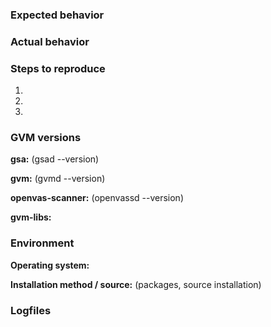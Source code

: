 <!--
If reporting an issue please try to provide the information asked below.

Before reporting an issue please:

1. be aware that this is not a support forum. If your issue is more a question
   than a bug report, please use our community forum at
   https://community.greenbone.net/c/gse instead.
2. make sure that you're using the latest published GVM components for the
   release you are using: https://community.greenbone.net/t/about-the-source-edition-gse-category/176
3. check the list of issues whether it isn't already reported.
4. read 1. again and if you still belive you found a software bug please keep
   on. If you are in doubt use https://community.greenbone.net/c/gse instead.

Thanks for your help to keep the communication channels clean and consistent!
-->

### Expected behavior

<!--
  How did you expect GSA to behave?
  Please write down how the web interface should work in your opinion.
-->

### Actual behavior

<!--
  Did something go wrong?
  Is something broken, or not behaving as you expected?
  Is this really an bug? If in doubt please use
  https://community.greenbone.net/c/gse instead.
  Please attach screenshots if possible! They are extremely helpful for
  diagnosing issues.
-->

### Steps to reproduce

<!--
  How would you describe your issue to someone who doesn’t know GSA.
  Try to write a sequence of steps that anybody can repeat to see the issue.
-->

1.
2.
3.

### GVM versions

**gsa:** (gsad --version)

**gvm:** (gvmd --version)

**openvas-scanner:** (openvassd --version)

**gvm-libs:**

### Environment

**Operating system:**

**Installation method / source:** (packages, source installation)

### Logfiles
<!-- in most cases you'll find the logs in /var/log/gvm/ -->
```
```
